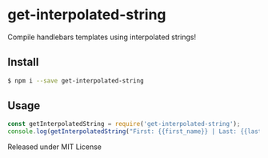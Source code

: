 # get-interpolated-string
Compile handlebars templates using interpolated strings!

## Install 

```bash
$ npm i --save get-interpolated-string
```

## Usage

```js
const getInterpolatedString = require('get-interpolated-string');
console.log(getInterpolatedString("First: {{first_name}} | Last: {{last_name}}", {first_name: "Sambhav". "last_name": "Jain"})); // First: Sambhav | Last: Jain
```

Released under MIT License